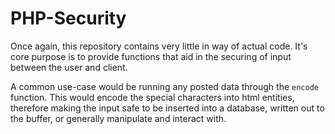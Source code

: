 PHP-Security
===

Once again, this repository contains very little in way of actual code.
It&#039;s core purpose is to provide functions that aid in the securing of input
between the user and client.

A common use-case would be running any posted data through the `encode`
function. This would encode the special characters into html entities, therefore
making the input safe to be inserted into a database, written out to the buffer,
or generally manipulate and interact with.
